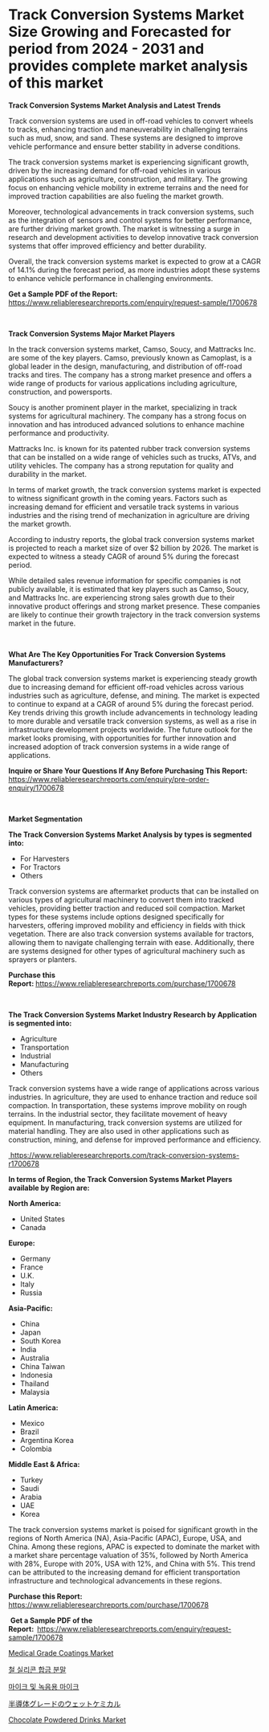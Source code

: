 <p><h1>Track Conversion Systems Market Size Growing and Forecasted for period from 2024 - 2031 and provides complete market analysis of this market</h1></p><p><strong>Track Conversion Systems Market Analysis and Latest Trends</strong></p>
<p><p>Track conversion systems are used in off-road vehicles to convert wheels to tracks, enhancing traction and maneuverability in challenging terrains such as mud, snow, and sand. These systems are designed to improve vehicle performance and ensure better stability in adverse conditions.</p><p>The track conversion systems market is experiencing significant growth, driven by the increasing demand for off-road vehicles in various applications such as agriculture, construction, and military. The growing focus on enhancing vehicle mobility in extreme terrains and the need for improved traction capabilities are also fueling the market growth.</p><p>Moreover, technological advancements in track conversion systems, such as the integration of sensors and control systems for better performance, are further driving market growth. The market is witnessing a surge in research and development activities to develop innovative track conversion systems that offer improved efficiency and better durability.</p><p>Overall, the track conversion systems market is expected to grow at a CAGR of 14.1% during the forecast period, as more industries adopt these systems to enhance vehicle performance in challenging environments.</p></p>
<p><strong>Get a Sample PDF of the Report:&nbsp;</strong> <a href="https://www.reliableresearchreports.com/enquiry/request-sample/1700678">https://www.reliableresearchreports.com/enquiry/request-sample/1700678</a></p>
<p>&nbsp;</p>
<p><strong>Track Conversion Systems Major Market Players</strong></p>
<p><p>In the track conversion systems market, Camso, Soucy, and Mattracks Inc. are some of the key players. Camso, previously known as Camoplast, is a global leader in the design, manufacturing, and distribution of off-road tracks and tires. The company has a strong market presence and offers a wide range of products for various applications including agriculture, construction, and powersports.</p><p>Soucy is another prominent player in the market, specializing in track systems for agricultural machinery. The company has a strong focus on innovation and has introduced advanced solutions to enhance machine performance and productivity.</p><p>Mattracks Inc. is known for its patented rubber track conversion systems that can be installed on a wide range of vehicles such as trucks, ATVs, and utility vehicles. The company has a strong reputation for quality and durability in the market.</p><p>In terms of market growth, the track conversion systems market is expected to witness significant growth in the coming years. Factors such as increasing demand for efficient and versatile track systems in various industries and the rising trend of mechanization in agriculture are driving the market growth.</p><p>According to industry reports, the global track conversion systems market is projected to reach a market size of over $2 billion by 2026. The market is expected to witness a steady CAGR of around 5% during the forecast period.</p><p>While detailed sales revenue information for specific companies is not publicly available, it is estimated that key players such as Camso, Soucy, and Mattracks Inc. are experiencing strong sales growth due to their innovative product offerings and strong market presence. These companies are likely to continue their growth trajectory in the track conversion systems market in the future.</p></p>
<p>&nbsp;</p>
<p><strong>What Are The Key Opportunities For Track Conversion Systems Manufacturers?</strong></p>
<p><p>The global track conversion systems market is experiencing steady growth due to increasing demand for efficient off-road vehicles across various industries such as agriculture, defense, and mining. The market is expected to continue to expand at a CAGR of around 5% during the forecast period. Key trends driving this growth include advancements in technology leading to more durable and versatile track conversion systems, as well as a rise in infrastructure development projects worldwide. The future outlook for the market looks promising, with opportunities for further innovation and increased adoption of track conversion systems in a wide range of applications.</p></p>
<p><strong>Inquire or Share Your Questions If Any Before Purchasing This Report:</strong> <a href="https://www.reliableresearchreports.com/enquiry/pre-order-enquiry/1700678">https://www.reliableresearchreports.com/enquiry/pre-order-enquiry/1700678</a></p>
<p>&nbsp;</p>
<p><strong>Market Segmentation</strong></p>
<p><strong>The Track Conversion Systems Market Analysis by types is segmented into:</strong></p>
<p><ul><li>For Harvesters</li><li>For Tractors</li><li>Others</li></ul></p>
<p><p>Track conversion systems are aftermarket products that can be installed on various types of agricultural machinery to convert them into tracked vehicles, providing better traction and reduced soil compaction. Market types for these systems include options designed specifically for harvesters, offering improved mobility and efficiency in fields with thick vegetation. There are also track conversion systems available for tractors, allowing them to navigate challenging terrain with ease. Additionally, there are systems designed for other types of agricultural machinery such as sprayers or planters.</p></p>
<p><strong>Purchase this Report:&nbsp;</strong><a href="https://www.reliableresearchreports.com/purchase/1700678">https://www.reliableresearchreports.com/purchase/1700678</a></p>
<p>&nbsp;</p>
<p><strong>The Track Conversion Systems Market Industry Research by Application is segmented into:</strong></p>
<p><ul><li>Agriculture</li><li>Transportation</li><li>Industrial</li><li>Manufacturing</li><li>Others</li></ul></p>
<p><p>Track conversion systems have a wide range of applications across various industries. In agriculture, they are used to enhance traction and reduce soil compaction. In transportation, these systems improve mobility on rough terrains. In the industrial sector, they facilitate movement of heavy equipment. In manufacturing, track conversion systems are utilized for material handling. They are also used in other applications such as construction, mining, and defense for improved performance and efficiency.</p></p>
<p><a href="https://www.reliableresearchreports.com/track-conversion-systems-r1700678">&nbsp;https://www.reliableresearchreports.com/track-conversion-systems-r1700678</a></p>
<p><strong>In terms of Region, the Track Conversion Systems Market Players available by Region are:</strong></p>
<p>
    <p> <strong> North America: </strong>
        <ul>
            <li>United States</li>
            <li>Canada</li>
        </ul>
        </p> 
    <p> <strong> Europe: </strong>
        <ul>
            <li>Germany</li>
            <li>France</li>
            <li>U.K.</li>
            <li>Italy</li>
            <li>Russia</li>
        </ul>
        </p> 
    <p> <strong> Asia-Pacific: </strong>
        <ul>
            <li>China</li>
            <li>Japan</li>
            <li>South Korea</li>
            <li>India</li>
            <li>Australia</li>
            <li>China Taiwan</li>
            <li>Indonesia</li>
            <li>Thailand</li>
            <li>Malaysia</li>
        </ul>
        </p> 
    <p> <strong> Latin America: </strong>
        <ul>
            <li>Mexico</li>
            <li>Brazil</li>
            <li>Argentina Korea</li>
            <li>Colombia</li>
        </ul>
        </p> 
    <p> <strong> Middle East & Africa: </strong>
        <ul>
            <li>Turkey</li>
            <li>Saudi</li>
            <li>Arabia</li>
            <li>UAE</li>
            <li>Korea</li>
        </ul>
    </p>
    </p>
<p><p>The track conversion systems market is poised for significant growth in the regions of North America (NA), Asia-Pacific (APAC), Europe, USA, and China. Among these regions, APAC is expected to dominate the market with a market share percentage valuation of 35%, followed by North America with 28%, Europe with 20%, USA with 12%, and China with 5%. This trend can be attributed to the increasing demand for efficient transportation infrastructure and technological advancements in these regions.</p></p>
<p><strong>Purchase this Report: </strong><a href="https://www.reliableresearchreports.com/purchase/1700678">https://www.reliableresearchreports.com/purchase/1700678</a></p>
<p>&nbsp;<strong>Get a Sample PDF of the Report:&nbsp;&nbsp;</strong><a href="https://www.reliableresearchreports.com/enquiry/request-sample/1700678">https://www.reliableresearchreports.com/enquiry/request-sample/1700678</a></p>
<p><strong></strong></p>
<p><p><a href="https://github.com/WillieWoodard/Market-Research-Report-List-5/blob/main/medical-grade-coatings-market.md">Medical Grade Coatings Market</a></p><p><a href="https://github.com/giancarlo642004/Market-Research-Report-List-1/blob/main/7455094109352.md">철 실리콘 합금 분말</a></p><p><a href="https://github.com/rustymarie2024/Market-Research-Report-List-1/blob/main/4095281109353.md">마이크 및 녹음용 마이크</a></p><p><a href="https://github.com/dawson566/Market-Research-Report-List-1/blob/main/4481330123174.md">半導体グレードのウェットケミカル</a></p><p><a href="https://issuu.com/reportprime-2/docs/chocolate-powdered-drinks-market-size-2030.pptx">Chocolate Powdered Drinks Market</a></p></p>